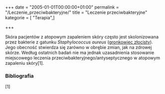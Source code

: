 +++
date = "2005-01-01T00:00:00+01:00"
permalink = "/Leczenie_przeciwbakteryjne/"
title = "Leczenie przeciwbakteryjne"
kategorie = [ "Terapia",]

+++

Skóra pacjentów z atopowym zapaleniem skóry często jest skolonizowana przez bakterie z gatunku *Staphylococcus aureus* ([gronkowiec złocisty](/atopedia/gronkowiec_złocisty "wikilink")). Jego obecność stwierdza się zarówno w obrębie zmian, jak na zdrowej skórze. Według ostatnich badań nie ma jednak uzasadnienia stosowanie miejscowego leczenia przeciwbakteryjnego/antyseptycznego w atopowym zapaleniu skóry[1].

### Bibliografia

<references/>


[1]
